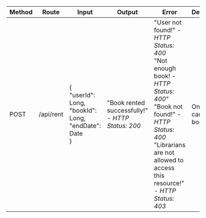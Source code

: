 | Method | Route  | Input | Output | Error | Description
| ------------- | ------------- | ------------- | ------------- | ------------- | ------------- |
| POST  | /api/rent  | {<br>"userId": Long,<br>"bookId": Long,<br>"endDate": Date<br>}  | "Book rented successfully!" <br> - *HTTP Status: 200*  | "User not found!" - *HTTP Status: 400* <br> "Not enough book! - *HTTP Status: 400*" <br> "Book not found!" - *HTTP Status: 400* <br> "Librarians are not allowed to access this resource!" - *HTTP Status: 403*  | Only user can rent books  |
